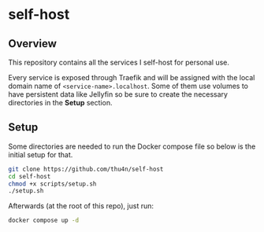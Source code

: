 # self-host

## Overview

This repository contains all the services I self-host for personal use.

Every service is exposed through Traefik and will be assigned with the local domain name of `<service-name>.localhost`. Some of them use volumes to have persistent data like Jellyfin so be sure to create the necessary directories in the **Setup** section.

## Setup

Some directories are needed to run the Docker compose file so below is the initial setup for that.

```bash
git clone https://github.com/thu4n/self-host
cd self-host
chmod +x scripts/setup.sh
./setup.sh
```

Afterwards (at the root of this repo), just run:

```bash
docker compose up -d
```
